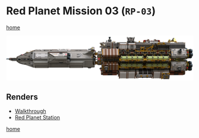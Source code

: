 # Red Planet Mission 03 (`RP-03`)

[home](../../README.md)

![](banner.png)

## Renders
* [Walkthrough](walkthrough/README.md)
* [Red Planet Station](red-planet/README.md)

[home](../../README.md)